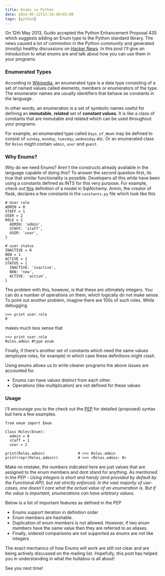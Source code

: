 ```yaml
---
title: Enums in Python 
date: 2014-05-12T12:34:58+03:00
tags: [python]
---
```


On 12th May 2013, Guido accepted the Python Enhancement Proposal 435 which suggests adding an Enum type to the Python standard library. The news caused a lot of commotion in the Python community and generated (mostly) healthy discussions on [Hacker News](https://news.ycombinator.com/item?id=5685903). In this post I'll give an introduction to what enums are and talk about how you can use them in your programs. 

### Enumerated Types
According to [Wikipedia](http://en.wikipedia.org/wiki/Enumerated_type), an enumerated type is a data type consisting of a set of named values called elements, members or enumerators of the type. The enumerator names are usually identifiers that behave as constants in the language.

In other words, an enumeration is a set of symbolic names useful for
defining an **immutable**, **related** set of **constant values**. It is like a class of constants that are immutable and related which can be used throughout your programs.

For example, an enumerated type called `Days_of_Week` may be defined to consist of `sunday`, `monday`, `tuesday`, `wednesday` etc. Or an enumerated class for `Roles` might contain `admin`, `user` and `guest`.

### Why Enums?
Why do we need Enums? Aren't the constructs already available in the
language capable of doing this? To answer the second question first, its true that similar functionality is possible. Developers all this while have been using a constants defined as INTS for this very purpose.  For example, check out [this](https://github.com/mitsuhiko/flask/wiki/Large-app-how-to#first-model-and-its-constants-file) definition of a model in SqlAlchemy. 
Armin, the creator of flask, declares a few constants in the `constants.py` file which look like this

```
# User role
ADMIN = 0
STAFF = 1
USER = 2
ROLE = {
  ADMIN: 'admin',
  STAFF: 'staff',
  USER: 'user',
}

# user status
INACTIVE = 0
NEW = 1
ACTIVE = 2
STATUS = {
  INACTIVE: 'inactive',
  NEW: 'new',
  ACTIVE: 'active',
} 
```

The problem with this, however, is that these are ultimately integers. You can do a number of operations on them, which logically do not make sense. To point out another problem, imagine there are 100s of such roles. While debugging 

```
>>> print user.role
0
```

makes much less sense that 

```
>>> print user.role
Roles.admin #type enum
```

Finally, if there's another set of constants which need the same values
(employee roles, for example) in which case these definitions might clash. 

Using enums allows us to write cleaner programs the above issues are
accounted for. 
- Enums can have values distinct from each other.
- Operations (like multiplication) are not defined for these values


### Usage
I'll encourage you to the check out the [PEP](http://www.python.org/dev/peps/pep-0435/) for detailed (proposed) syntax but here a few examples. 

```
from emum import Emum
 
Class Roles(Enum):
  admin = 0
  staff = 1
  user = 2

print(Roles.admin)               # >>> Roles.admin
print(repr(Roles.admin))         # >>> <Roles.admin: 0>
```

Make no mistake, the numbers indicated here are just values that are
assigned to the enum members and dont stand for anything. As mentioned in the PEP - 
*Using integers is short and handy (and provided by default by the Functional API), but not strictly enforced. In the vast majority of use-cases, one doesn't care what the actual value of an enumeration is. But if the value is important, enumerations can have arbitrary values.*

Below is a list of important features as defined in the PEP

- Enums support iteration in definition order 
- Enum members are hashable.
- Duplication of enum members is not allowed. However, if two enum members have the same value then they are referred to as aliases.
- Finally, ordered comparisons are not supported as enums are not like
  integers

The exact mechanics of how Enums will work are still not clear and are being
actively discussed on the mailing list. Hopefully, this post has helped you in
understanding in what the hullaboo is all about!

See you next time!
